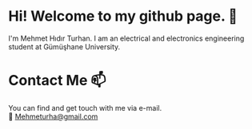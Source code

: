 # Hi! Welcome to my github page. 👋
I'm Mehmet Hıdır Turhan. I am an electrical and electronics engineering student at Gümüşhane University.

# Contact Me 📫
You can find and get touch with me via e-mail.  
📧 Mehmeturha@gmail.com
